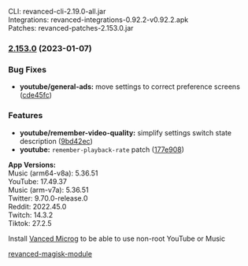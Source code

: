 CLI: revanced-cli-2.19.0-all.jar  
Integrations: revanced-integrations-0.92.2-v0.92.2.apk  
Patches: revanced-patches-2.153.0.jar  

### [2.153.0](https://github.com/revanced/revanced-patches/compare/v2.152.0...v2.153.0) (2023-01-07)
### Bug Fixes
* **youtube/general-ads:** move settings to correct preference screens ([cde45fc](https://github.com/revanced/revanced-patches/commit/cde45fca769eddea64072f13f836d46560a4a89a))
### Features
* **youtube/remember-video-quality:** simplify settings switch state description ([9bd42ec](https://github.com/revanced/revanced-patches/commit/9bd42ec1a1b54b103cd2550211515acdaf90e9de))
* **youtube:** `remember-playback-rate` patch ([177e908](https://github.com/revanced/revanced-patches/commit/177e908dba260f184a2835b73b834563ca9c29fd))

  
**App Versions:**  
Music (arm64-v8a): 5.36.51  
YouTube: 17.49.37  
Music (arm-v7a): 5.36.51  
Twitter: 9.70.0-release.0  
Reddit: 2022.45.0  
Twitch: 14.3.2  
Tiktok: 27.2.5  

Install [Vanced Microg](https://github.com/TeamVanced/VancedMicroG/releases) to be able to use non-root YouTube or Music  

[revanced-magisk-module](https://github.com/j-hc/revanced-magisk-module)  
